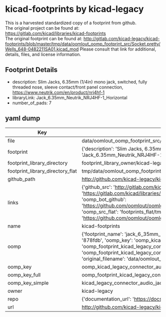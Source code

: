 # kicad-footprints by kicad-legacy  
This is a harvested standardized copy of a footprint from github.  
The original project can be found at:  
https://gitlab.com/kicad/libraries/kicad-footprints  
The original footprint can be found at:
http://gitlab.com/kicad-legacy/kicad-footprints/blob/master/tmp/data/oomlout_oomp_footprint_src/Socket.pretty/Wells_648-0482211SA01.kicad_mod
Please consult that link for additional, details, files, and license information.  
## Footprint Details
* description: Slim Jacks, 6.35mm (1/4in) mono jack, switched, fully threaded nose, sleeve contact/front panel connection, https://www.neutrik.com/en/product/nrj4hf-1  
* libraryLink: Jack_6.35mm_Neutrik_NRJ4HF-1_Horizontal  
* number_of_pads: 7  
## yaml dump  
| Key | Value |  
| --- | --- |  
| file | data/oomlout_oomp_footprint_src/kicad-footprints/Connector_Audio.pretty/Jack_6.35mm_Neutrik_NRJ4HF-1_Horizontal.kicad_mod |  
| footprint | {'description': 'Slim Jacks, 6.35mm (1/4in) mono jack, switched, fully threaded nose, sleeve contact/front panel connection, https://www.neutrik.com/en/product/nrj4hf-1', 'libraryLink': 'Jack_6.35mm_Neutrik_NRJ4HF-1_Horizontal', 'number_of_pads': 7} |  
| footprint_library_directory | footprint_library_owner/kicad-legacy_kicad-footprints |  
| footprint_library_directory_flat | tmp/data/oomlout_oomp_footprint_src/footprints_flat/kicad_legacy_connector_audio_jack_6_35mm_neutrik_nrj4hf_1_horizontal/working |  
| github_path | http://github.com/kicad-legacy/kicad-footprints/blob/master/tmp/data/oomlout_oomp_footprint_src/Connector_Audio.pretty/Jack_6.35mm_Neutrik_NRJ4HF-1_Horizontal.kicad_mod |  
| links | {'github_src': 'http://gitlab.com/kicad-legacy/kicad-footprints/blob/master/tmp/data/oomlout_oomp_footprint_src/Socket.pretty/Wells_648-0482211SA01.kicad_mod', 'github_src_repo': 'https://gitlab.com/kicad/libraries/kicad-footprints', 'oomp_bot': 'tmp/data/oomlout_oomp_footprint_src/footprints/kicad_legacy_connector_audio_jack_6_35mm_neutrik_nrj4hf_1_horizontal/working', 'oomp_bot_github': 'https://github.com/oomlout/oomlout_oomp_footprint_bot/tree/main/tmp/data/oomlout_oomp_footprint_src/footprints/kicad_legacy_connector_audio_jack_6_35mm_neutrik_nrj4hf_1_horizontal/working', 'oomp_src_flat': 'footprints_flat/tmp/data/oomlout_oomp_footprint_src/footprints_flat/kicad_legacy_connector_audio_jack_6_35mm_neutrik_nrj4hf_1_horizontal/working', 'oomp_src_flat_github': 'https://github.com/oomlout/oomlout_oomp_footprint_src/tree/main/tmp/data/oomlout_oomp_footprint_src/footprints_flat/kicad_legacy_connector_audio_jack_6_35mm_neutrik_nrj4hf_1_horizontal/working'} |  
| name | kicad-footprints |  
| oomp | {'footprint_name': 'jack_6_35mm_neutrik_nrj4hf_1_horizontal', 'library_name': 'connector_audio', 'md5': '878fdb64978a4ab48094e456021f643c', 'md5_10': '878fdb6497', 'md5_5': '878fd', 'md5_6': '878fdb', 'oomp_key': 'oomp_kicad_legacy_connector_audio_jack_6_35mm_neutrik_nrj4hf_1_horizontal', 'oomp_key_extra': 'oomp_footprint_kicad_legacy_connector_audio_jack_6_35mm_neutrik_nrj4hf_1_horizontal', 'oomp_key_full': 'oomp_footprint_kicad_legacy_connector_audio_jack_6_35mm_neutrik_nrj4hf_1_horizontal_878fdb', 'oomp_key_simple': 'kicad_legacy_connector_audio_jack_6_35mm_neutrik_nrj4hf_1_horizontal', 'original_filename': 'data/oomlout_oomp_footprint_src/kicad-footprints/Connector_Audio.pretty/Jack_6.35mm_Neutrik_NRJ4HF-1_Horizontal.kicad_mod', 'owner_name': 'kicad_legacy'} |  
| oomp_key | oomp_kicad_legacy_connector_audio_jack_6_35mm_neutrik_nrj4hf_1_horizontal |  
| oomp_key_full | oomp_footprint_kicad_legacy_connector_audio_jack_6_35mm_neutrik_nrj4hf_1_horizontal |  
| oomp_key_simple | kicad_legacy_connector_audio_jack_6_35mm_neutrik_nrj4hf_1_horizontal |  
| owner | kicad-legacy |  
| repo | {'documentation_url': 'https://docs.github.com/rest/repos/repos#get-a-repository', 'message': 'Not Found'} |  
| url | http://github.com/kicad-legacy/kicad-footprints |  

